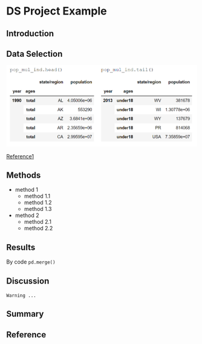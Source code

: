 # DS Project Example

## Introduction

## Data Selection

![Picture 1](lab1.PNG)


[Reference1](https://github.com/memoatwit/dsexample)
## Methods
- method 1
  - method 1.1
  - method 1.2
  - method 1.3
- method 2
  - method 2.1
  - method 2.2
## Results

By code `pd.merge()`
## Discussion
```
Warning ...
```

## Summary

## Reference
